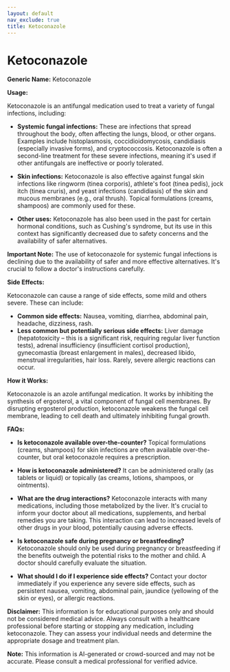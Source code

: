 ```yaml
---
layout: default
nav_exclude: true
title: Ketoconazole
---
```


# Ketoconazole

**Generic Name:** Ketoconazole

**Usage:**

Ketoconazole is an antifungal medication used to treat a variety of fungal infections, including:

* **Systemic fungal infections:**  These are infections that spread throughout the body, often affecting the lungs, blood, or other organs.  Examples include histoplasmosis, coccidioidomycosis, candidiasis (especially invasive forms), and cryptococcosis.  Ketoconazole is often a second-line treatment for these severe infections, meaning it's used if other antifungals are ineffective or poorly tolerated.

* **Skin infections:**  Ketoconazole is also effective against fungal skin infections like ringworm (tinea corporis), athlete's foot (tinea pedis), jock itch (tinea cruris), and yeast infections (candidiasis) of the skin and mucous membranes (e.g., oral thrush).  Topical formulations (creams, shampoos) are commonly used for these.

* **Other uses:** Ketoconazole has also been used in the past for certain hormonal conditions, such as Cushing's syndrome, but its use in this context has significantly decreased due to safety concerns and the availability of safer alternatives.

**Important Note:**  The use of ketoconazole for systemic fungal infections is declining due to the availability of safer and more effective alternatives.  It's crucial to follow a doctor's instructions carefully.


**Side Effects:**

Ketoconazole can cause a range of side effects, some mild and others severe.  These can include:

* **Common side effects:** Nausea, vomiting, diarrhea, abdominal pain, headache, dizziness, rash.
* **Less common but potentially serious side effects:** Liver damage (hepatotoxicity – this is a significant risk, requiring regular liver function tests),  adrenal insufficiency (insufficient cortisol production), gynecomastia (breast enlargement in males), decreased libido, menstrual irregularities,  hair loss.  Rarely, severe allergic reactions can occur.

**How it Works:**

Ketoconazole is an azole antifungal medication. It works by inhibiting the synthesis of ergosterol, a vital component of fungal cell membranes.  By disrupting ergosterol production, ketoconazole weakens the fungal cell membrane, leading to cell death and ultimately inhibiting fungal growth.


**FAQs:**

* **Is ketoconazole available over-the-counter?**  Topical formulations (creams, shampoos) for skin infections are often available over-the-counter, but oral ketoconazole requires a prescription.

* **How is ketoconazole administered?**  It can be administered orally (as tablets or liquid) or topically (as creams, lotions, shampoos, or ointments).

* **What are the drug interactions?**  Ketoconazole interacts with many medications, including those metabolized by the liver.  It's crucial to inform your doctor about all medications, supplements, and herbal remedies you are taking.  This interaction can lead to increased levels of other drugs in your blood, potentially causing adverse effects.

* **Is ketoconazole safe during pregnancy or breastfeeding?** Ketoconazole should only be used during pregnancy or breastfeeding if the benefits outweigh the potential risks to the mother and child.  A doctor should carefully evaluate the situation.

* **What should I do if I experience side effects?**  Contact your doctor immediately if you experience any severe side effects, such as persistent nausea, vomiting, abdominal pain, jaundice (yellowing of the skin or eyes), or allergic reactions.


**Disclaimer:** This information is for educational purposes only and should not be considered medical advice. Always consult with a healthcare professional before starting or stopping any medication, including ketoconazole.  They can assess your individual needs and determine the appropriate dosage and treatment plan.


**Note:** This information is AI-generated or crowd-sourced and may not be accurate. Please consult a medical professional for verified advice.